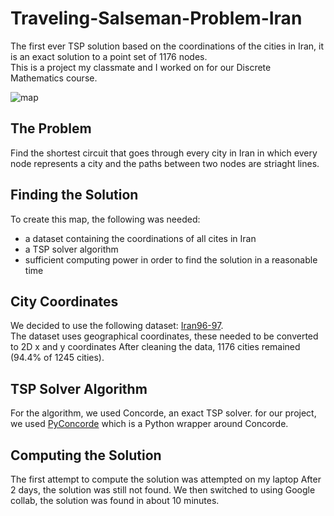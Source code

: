 # Traveling-Salseman-Problem-Iran
The first ever TSP solution based on the coordinations of the cities in Iran, it is an exact solution to a point set of 1176 nodes.  
This is a project my classmate and I worked on for our Discrete Mathematics course. 
   
   

![map](https://github.com/Procedurally-Generated-Human/Traveling-Salseman-Problem-Iran/blob/main/White-Black.png)

## The Problem
Find the shortest circuit that goes through every city in Iran in which every node represents a city and the paths between two nodes are striaght lines. 

## Finding the Solution
To create this map, the following was needed:
- a dataset containing the coordinations of all cites in Iran
- a TSP solver algorithm
- sufficient computing power in order to find the solution in a reasonable time

## City Coordinates
We decided to use the following dataset: [Iran96-97](https://gist.github.com/alirezanet/0bbfb2921e421f8acb46244e0b5a8f8a).  
The dataset uses geographical coordinates, these needed to be converted to 2D x and y coordinates
After cleaning the data, 1176 cities remained (94.4% of 1245 cities).

## TSP Solver Algorithm
For the algorithm, we used Concorde, an exact TSP solver. for our project, we used [PyConcorde](https://github.com/jvkersch/pyconcorde) which is a Python wrapper around Concorde.

## Computing the Solution
The first attempt to compute the solution was attempted on my laptop After 2 days, the solution was still not found. We then switched to using Google collab, the solution was found in about 10 minutes.
